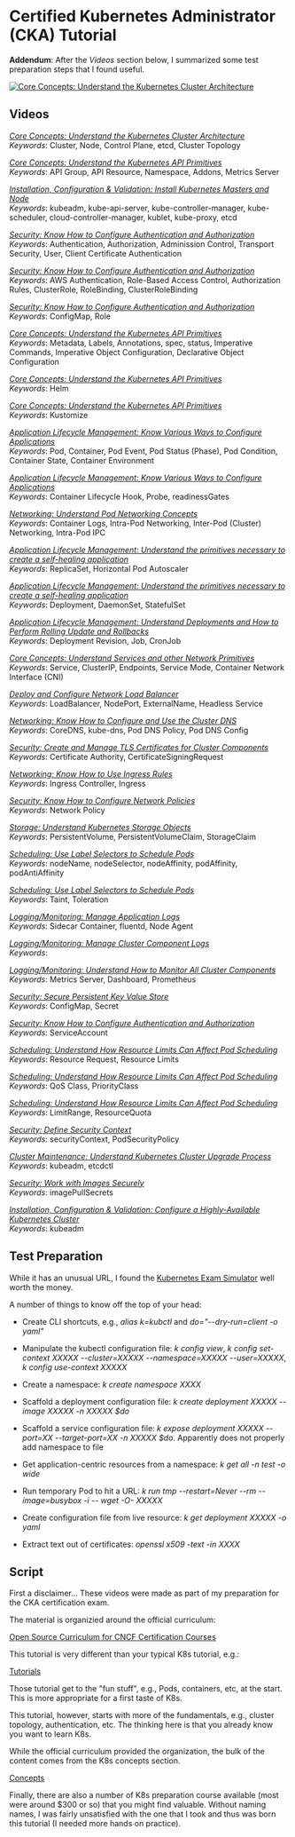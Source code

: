 # Certified Kubernetes Administrator (CKA) Tutorial

**Addendum**: After the *Videos* section below, I summarized some test preparation steps that I found useful.

[![Core Concepts: Understand the Kubernetes Cluster Architecture](http://img.youtube.com/vi/VdkDxGsQhmY/0.jpg)](https://youtu.be/VdkDxGsQhmY)

## Videos

*[Core Concepts: Understand the Kubernetes Cluster Architecture](01-understand-the-kubernetes-cluster-architecture)*  
*Keywords*: Cluster, Node, Control Plane, etcd, Cluster Topology

*[Core Concepts: Understand the Kubernetes API Primitives](02-understand-the-kubernetes-api-primitives)*  
*Keywords*: API Group, API Resource, Namespace, Addons, Metrics Server

*[Installation, Configuration & Validation: Install Kubernetes Masters and Node](03-install-kubernetes-masters-and-nodes)*  
*Keywords*: kubeadm, kube-api-server, kube-controller-manager, kube-scheduler, cloud-controller-manager, kublet, kube-proxy, etcd

*[Security: Know How to Configure Authentication and Authorization](04-know-how-to-configure-authentication-and-authorization)*  
*Keywords*: Authentication, Authorization, Adminission Control, Transport Security, User, Client Certificate Authentication

*[Security: Know How to Configure Authentication and Authorization](05-know-how-to-configure-authentication-and-authorization)*  
*Keywords*: AWS Authentication, Role-Based Access Control, Authorization Rules, ClusterRole, RoleBinding, ClusterRoleBinding

*[Security: Know How to Configure Authentication and Authorization](06-know-how-to-configure-authentication-and-authorization)*  
*Keywords*: ConfigMap, Role

*[Core Concepts: Understand the Kubernetes API Primitives](07-understand-the-kubernetes-api-primitives)*  
*Keywords*: Metadata, Labels, Annotations, spec, status, Imperative Commands, Imperative Object Configuration, Declarative Object Configuration

*[Core Concepts: Understand the Kubernetes API Primitives](08-understand-the-kubernetes-api-primitives)*  
*Keywords*: Helm

*[Core Concepts: Understand the Kubernetes API Primitives](09-understand-the-kubernetes-api-primitives)*  
*Keywords*: Kustomize

*[Application Lifecycle Management: Know Various Ways to Configure Applications](10-know-various-ways-to-configure-applications)*  
*Keywords*: Pod, Container, Pod Event, Pod Status (Phase), Pod Condition, Container State, Container Environment

*[Application Lifecycle Management: Know Various Ways to Configure Applications](11-know-various-ways-to-configure-applications)*  
*Keywords*: Container Lifecycle Hook, Probe, readinessGates

*[Networking: Understand Pod Networking Concepts](12-understand-pod-networking-concepts)*  
*Keywords*: Container Logs, Intra-Pod Networking, Inter-Pod (Cluster) Networking, Intra-Pod IPC

*[Application Lifecycle Management: Understand the primitives necessary to create a self-healing application](13-understand-self-healing-application)*  
*Keywords*: ReplicaSet, Horizontal Pod Autoscaler

*[Application Lifecycle Management: Understand the primitives necessary to create a self-healing application](14-understand-self-healing-application)*  
*Keywords*: Deployment, DaemonSet, StatefulSet

*[Application Lifecycle Management: Understand Deployments and How to Perform Rolling Update and Rollbacks](15-understand-deployments)*  
*Keywords*: Deployment Revision, Job, CronJob

*[Core Concepts: Understand Services and other Network Primitives](16-understand-services)*  
*Keywords*: Service, ClusterIP, Endpoints, Service Mode, Container Network Interface (CNI)

*[Deploy and Configure Network Load Balancer](17-network-load-balancer)*  
*Keywords*: LoadBalancer, NodePort, ExternalName, Headless Service

*[Networking: Know How to Configure and Use the Cluster DNS](18-configure-and-use-cluster-dns)*  
*Keywords*: CoreDNS, kube-dns, Pod DNS Policy, Pod DNS Config

*[Security: Create and Manage TLS Certificates for Cluster Components](19-create-manage-tls-certificates)*  
*Keywords*: Certificate Authority, CertificateSigningRequest

*[Networking: Know How to Use Ingress Rules](20-know-how-to-use-ingress-rules)*  
*Keywords*: Ingress Controller, Ingress

*[Security: Know How to Configure Network Policies](21-know-how-to-configure-network-policies)*  
*Keywords*: Network Policy

*[Storage: Understand Kubernetes Storage Objects](22-understand-kubernetes-storage-objects)*  
*Keywords*: PersistentVolume, PersistentVolumeClaim, StorageClaim 

*[Scheduling: Use Label Selectors to Schedule Pods](23-use-label-selectors-to-schedule-pods)*  
*Keywords*: nodeName, nodeSelector, nodeAffinity, podAffinity, podAntiAffinity

*[Scheduling: Use Label Selectors to Schedule Pods](24-use-label-selectors-to-schedule-pods)*  
*Keywords*: Taint, Toleration

*[Logging/Monitoring: Manage Application Logs](25-manage-application-logs)*  
*Keywords*: Sidecar Container, fluentd, Node Agent  

*[Logging/Monitoring: Manage Cluster Component Logs](26-manage-cluster-component-logs)*  
*Keywords*:

*[Logging/Monitoring: Understand How to Monitor All Cluster Components](27-understand-how-to-monitor-all-cluster-components)*  
*Keywords*: Metrics Server, Dashboard, Prometheus 

*[Security: Secure Persistent Key Value Store](28-secure-persistent-key-value-store)*  
*Keywords*: ConfigMap, Secret

*[Security: Know How to Configure Authentication and Authorization](29-know-how-to-configure-authentication-and-authorization)*  
*Keywords*: ServiceAccount

*[Scheduling: Understand How Resource Limits Can Affect Pod Scheduling](30-understand-resource-limits)*  
*Keywords*: Resource Request, Resource Limits

*[Scheduling: Understand How Resource Limits Can Affect Pod Scheduling](31-understand-resource-limits)*  
*Keywords*: QoS Class, PriorityClass

*[Scheduling: Understand How Resource Limits Can Affect Pod Scheduling](32-understand-resource-limits)*  
*Keywords*: LimitRange, ResourceQuota 

*[Security: Define Security Context](33-define-security-contexts)*  
*Keywords*: securityContext, PodSecurityPolicy

*[Cluster Maintenance: Understand Kubernetes Cluster Upgrade Process](34-understand-kubernetes-cluster-upgrade-process)*  
*Keywords*: kubeadm, etcdctl

*[Security: Work with Images Securely](35-work-with-images-securely)*  
*Keywords*: imagePullSecrets

*[Installation, Configuration & Validation: Configure a Highly-Available Kubernetes Cluster](36-configure-a-highly-available-k8s-cluster)*  
*Keywords*: kubeadm

## Test Preparation

While it has an unusual URL, I found the [Kubernetes Exam Simulator](https://killer.sh/) well worth the money.

A number of things to know off the top of your head:

* Create CLI shortcuts, e.g., *alias k=kubctl* and *do="--dry-run=client -o yaml"*

* Manipulate the kubectl configuration file:  *k config view*, *k config set-context XXXXX --cluster=XXXXX --namespace=XXXXX --user=XXXXX*, *k config use-context XXXXX*

* Create a namespace: *k create namespace XXXX*

* Scaffold a deployment configuration file: *k create deployment XXXXX --image XXXXX -n XXXXX $do*

* Scaffold a service configuration file: *k expose deployment XXXXX --port=XX --target-port=XX -n XXXXX $do*. Apparently does not properly add namespace to file

* Get application-centric resources from a namespace: *k get all -n test -o wide*
  
* Run temporary Pod to hit a URL: *k run tmp --restart=Never --rm --image=busybox -i -- wget -O- XXXXX*

* Create configuration file from live resource: *k get deployment XXXXX -o yaml*

* Extract text out of certificates: *openssl x509 -text -in XXXX*

## Script

First a disclaimer...  These videos were made as part of my preparation for the CKA certification exam.

The material is organizied around the official curriculum:

[Open Source Curriculum for CNCF Certification Courses](https://github.com/cncf/curriculum)

This tutorial is very different than your typical K8s tutorial, e.g.:

[Tutorials](https://kubernetes.io/docs/tutorials/)

Those tutorial get to the "fun stuff", e.g., Pods, containers, etc, at the start.  This is more appropriate for a first taste of K8s.

This tutorial, however, starts with more of the fundamentals, e.g., cluster topology, authentication, etc. The thinking here is that you already know you want to learn K8s.

While the official curriculum provided the organization, the bulk of the content comes from the K8s concepts section.

[Concepts](https://kubernetes.io/docs/concepts/)

Finally, there are also a number of K8s preparation course available (most were around $300 or so) that you might find valuable. Without naming names, I was fairly unsatisfied with the one that I took and thus was born this tutorial (I needed more hands on practice).

